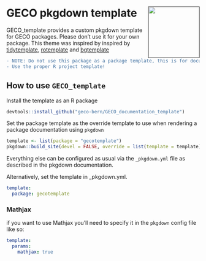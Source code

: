 # GECO pkgdown template <a href=''><img src='https://raw.githubusercontent.com/geco-bern/GECO_documentation_template/main/geco_logo_small.png' align="right" height="134" /></a>

GECO_template provides a custom pkgdown template for GECO
packages. Please don’t use it for your own package. This theme was
inspired by inspired by [tidytemplate](https://github.com/tidyverse/tidytemplate/),
[rotemplate](https://github.com/ropensci-org/rotemplate/) and [bgtemplate](https://github.com/khufkens/bgtemplate)

```diff
- NOTE: Do not use this package as a package template, this is for documentation only!
- Use the proper R project template!
```

## How to use `GECO_template`

Install the template as an R package
``` r
devtools::install_github("geco-bern/GECO_documentation_template")
```

Set the package template as the override template to use when rendering
a package documentation using `pkgdown`

``` r
template <- list(package = "gecotemplate")
pkgdown::build_site(devel = FALSE, override = list(template = template))
```

Everything else can be configured as usual via the `_pkgdown.yml` file
as described in the pkgdown documentation.

Alternatively, set the template in \_pkgdown.yml.

``` yaml
template:
  package: gecotemplate
```

### Mathjax

if you want to use Mathjax you’ll need to specify it in the `pkgdown`
config file like so: 

``` yaml
template:
  params:
    mathjax: true
```
